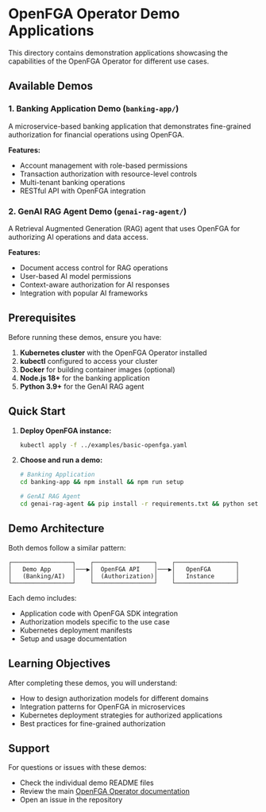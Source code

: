 # OpenFGA Operator Demo Applications

This directory contains demonstration applications showcasing the capabilities of the OpenFGA Operator for different use cases.

## Available Demos

### 1. Banking Application Demo (`banking-app/`)
A microservice-based banking application that demonstrates fine-grained authorization for financial operations using OpenFGA.

**Features:**
- Account management with role-based permissions
- Transaction authorization with resource-level controls
- Multi-tenant banking operations
- RESTful API with OpenFGA integration

### 2. GenAI RAG Agent Demo (`genai-rag-agent/`)
A Retrieval Augmented Generation (RAG) agent that uses OpenFGA for authorizing AI operations and data access.

**Features:**
- Document access control for RAG operations
- User-based AI model permissions
- Context-aware authorization for AI responses
- Integration with popular AI frameworks

## Prerequisites

Before running these demos, ensure you have:

1. **Kubernetes cluster** with the OpenFGA Operator installed
2. **kubectl** configured to access your cluster
3. **Docker** for building container images (optional)
4. **Node.js 18+** for the banking application
5. **Python 3.9+** for the GenAI RAG agent

## Quick Start

1. **Deploy OpenFGA instance:**
   ```bash
   kubectl apply -f ../examples/basic-openfga.yaml
   ```

2. **Choose and run a demo:**
   ```bash
   # Banking Application
   cd banking-app && npm install && npm run setup

   # GenAI RAG Agent  
   cd genai-rag-agent && pip install -r requirements.txt && python setup.py
   ```

## Demo Architecture

Both demos follow a similar pattern:

```
┌─────────────────┐    ┌─────────────────┐    ┌─────────────────┐
│   Demo App      │───▶│  OpenFGA API    │───▶│   OpenFGA       │
│   (Banking/AI)  │    │  (Authorization)│    │   Instance      │
└─────────────────┘    └─────────────────┘    └─────────────────┘
```

Each demo includes:
- Application code with OpenFGA SDK integration
- Authorization models specific to the use case
- Kubernetes deployment manifests
- Setup and usage documentation

## Learning Objectives

After completing these demos, you will understand:

- How to design authorization models for different domains
- Integration patterns for OpenFGA in microservices
- Kubernetes deployment strategies for authorized applications
- Best practices for fine-grained authorization

## Support

For questions or issues with these demos:
- Check the individual demo README files
- Review the main [OpenFGA Operator documentation](../README.md)
- Open an issue in the repository
